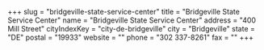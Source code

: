 +++
slug = "bridgeville-state-service-center"
title = "Bridgeville State Service Center"
name = "Bridgeville State Service Center"
address = "400 Mill Street"
cityIndexKey = "city-de-bridgeville"
city = "Bridgeville"
state = "DE"
postal = "19933"
website = ""
phone = "302 337-8261"
fax = ""
+++
